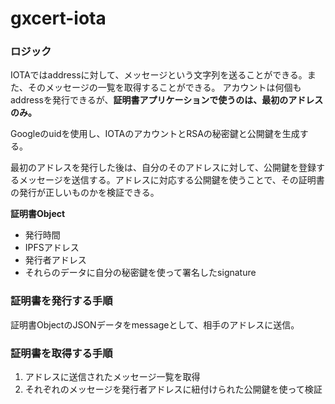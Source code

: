 # gxcert-iota

### ロジック
IOTAではaddressに対して、メッセージという文字列を送ることができる。また、そのメッセージの一覧を取得することができる。
アカウントは何個もaddressを発行できるが、**証明書アプリケーションで使うのは、最初のアドレスのみ。**

Googleのuidを使用し、IOTAのアカウントとRSAの秘密鍵と公開鍵を生成する。

最初のアドレスを発行した後は、自分のそのアドレスに対して、公開鍵を登録するメッセージを送信する。アドレスに対応する公開鍵を使うことで、その証明書の発行が正しいものかを検証できる。

**証明書Object**
* 発行時間
* IPFSアドレス
* 発行者アドレス
* それらのデータに自分の秘密鍵を使って署名したsignature


### 証明書を発行する手順
証明書ObjectのJSONデータをmessageとして、相手のアドレスに送信。


### 証明書を取得する手順
1. アドレスに送信されたメッセージ一覧を取得
2. それぞれのメッセージを発行者アドレスに紐付けられた公開鍵を使って検証
